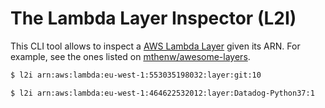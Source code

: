 # The Lambda Layer Inspector (L2I)

This CLI tool allows to inspect a [AWS Lambda Layer](https://docs.aws.amazon.com/lambda/latest/dg/configuration-layers.html) given its ARN.
For example, see the ones listed on [mthenw/awesome-layers](https://github.com/mthenw/awesome-layers).

```sh
$ l2i arn:aws:lambda:eu-west-1:553035198032:layer:git:10
```

```sh
$ l2i arn:aws:lambda:eu-west-1:464622532012:layer:Datadog-Python37:1
```